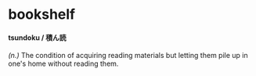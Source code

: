# bookshelf

#### tsundoku / 積ん読
_(n.)_ The condition of acquiring reading materials but letting them pile up in one's home without reading them.

